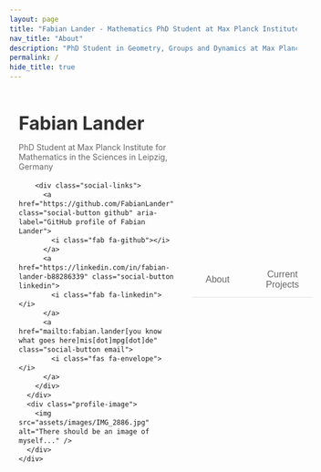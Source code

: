 ```yaml
---
layout: page
title: "Fabian Lander - Mathematics PhD Student at Max Planck Institute"
nav_title: "About"
description: "PhD Student in Geometry, Groups and Dynamics at Max Planck Institute for Mathematics. Research by Fabian Lander (GitHub: FabianLander) on straight line flows on half-dilation surfaces."
permalink: /
hide_title: true
---
```


<div class="about-container">
  <!-- Profile Section -->
  <div class="profile-section">
    <div class="profile-layout">
      <div class="profile-info">
        <h1 class="profile-name">Fabian Lander</h1>
        <p class="profile-title">PhD Student at Max Planck Institute for Mathematics in the Sciences in Leipzig, Germany</p>
        
        <div class="social-links">
          <a href="https://github.com/FabianLander" class="social-button github" aria-label="GitHub profile of Fabian Lander">
            <i class="fab fa-github"></i>
          </a>
          <a href="https://linkedin.com/in/fabian-lander-b88286339" class="social-button linkedin">
            <i class="fab fa-linkedin"></i>
          </a>
          <a href="mailto:fabian.lander[you know what goes here]mis[dot]mpg[dot]de" class="social-button email">
            <i class="fas fa-envelope"></i>
          </a>
        </div>
      </div>
      <div class="profile-image">
        <img src="assets/images/IMG_2886.jpg" alt="There should be an image of myself..." />
      </div>
    </div>
  </div>

  <!-- Updated Tabs Navigation -->
  <div class="tabs">
    <button class="tab-button" data-tab="about">About</button>
    <button class="tab-button" data-tab="projects">Current Projects</button>
  </div>

  <!-- Tab Content -->
  <div id="about" class="tab-content">
    <div class="content-card">
      <p>Hello! I'm a first-year PhD student in the Geometry, Groups and Dynamics division at the Max Planck Institute for Mathematics in the Sciences in Leipzig, Germany. I work under the supervision of James Farre as part of Anna Wienhard's research group.</p>
      
      <p>My research focuses on straight line flows on half-dilation surfaces on punctured spheres. Here's a typical picture I would draw on a blackboard if someone would ask me what I work on:</p>
      
      <div class="blackboard-image">
        <img src="assets/images/IMG_6794.jpg" alt="Blackboard drawing of half-dilation surface" class="research-diagram"/>
      </div>
      
      <p>Before starting my PhD, I worked on polygonal symplectic billiards, where we proved several theorems about their dynamics.</p>
    </div>
  </div>

  <div id="projects" class="tab-content">
    <div class="content-card">
      <h2>Current Projects</h2>
      <!-- This section can be filled with your current projects -->
      <p>[Under Construction]</p>
    </div>
  </div>
</div>

<!-- Add Font Awesome for icons -->
<link rel="stylesheet" href="https://cdnjs.cloudflare.com/ajax/libs/font-awesome/5.15.4/css/all.min.css">

<style>
/* =================
   Animation Settings
   Adjust these variables to customize all animations at once
   ================= */
:root {
  /* Color scheme */
  --accent-color: #A3A69A;          /* Main accent color - change this to update site theme */
  --accent-color-hover: #A3A69A;    /* Slightly darker version for hover states */
  --text-primary: #313131;          /* Main text color */
  --text-secondary: #666;           /* Secondary text color */
  --background-primary: #f8f9fa;    /* Light background color */
  --background-secondary: #f0f0f0;  /* Secondary background color */
  
  /* Animation timings */
  --animation-speed: 0.8s;
  --animation-style: ease-out;
  --delay-increment: 0.2s;
  
  /* UI properties */
  --card-shadow: 0 2px 4px rgba(0,0,0,0.1);
  --border-radius: 8px;
}

/* =================
   Animation Keyframes
   These define the actual animations - modify transform values to change animation style
   ================= */
@keyframes fadeInUp {
    from {
        opacity: 0;
        transform: translateY(20px);
    }
    to {
        opacity: 1;
        transform: translateY(0);
    }
}

@keyframes fadeIn {
    from {
        opacity: 0;
    }
    to {
        opacity: 1;
    }
}

/* =================
   Main Container Animation
   Modify animation-duration and animation-timing-function to adjust the main container reveal
   ================= */
.about-container {
    max-width: 800px;
    margin: 0 auto;
    padding: 2rem 1rem;
    opacity: 0;
    animation: fadeIn 0.8s ease-out forwards;
}

/* =================
   Profile Section Styles
   Customize the profile section's appearance and animation
   ================= */
.profile-section {
    margin-bottom: 3rem;
    opacity: 0;
    animation: fadeInUp 0.8s ease-out forwards;
    animation-delay: 0.2s;
}

.profile-layout {
    display: flex;
    align-items: center;
    gap: 2rem;
    max-width: 800px;
    margin: 0 auto;
}

.profile-info {
    text-align: left;
    flex: 1;
}

/* =================
   Profile Image Styles
   Adjust size, border, and hover effects
   ================= */
.profile-image {
    width: 200px;  /* Increased from 150px */
    height: 200px; /* Increased from 150px */
    margin: 0 auto 1rem;
    border-radius: 12px;
    overflow: hidden;
    border: 3px solid var(--accent-color);
}

.profile-image img {
    width: 100%;
    height: 100%;
    object-fit: cover;
}

.profile-name {
    font-size: 2rem;
    margin: 0.5rem 0;
    color: var(--text-primary);
}

.profile-title {
    color: var(--text-secondary);
    margin-bottom: 1rem;
}

.social-links {
    display: flex;
    gap: 1rem;
    margin: 1rem 0;
}

/* =================
   Social Button Styles
   Customize hover effects and transitions
   ================= */
.social-button {
    width: 40px;
    height: 40px;
    border-radius: 50%;
    display: flex;
    align-items: center;
    justify-content: center;
    background: var(--background-secondary);
    color: var(--text-primary);
    transition: all 0.3s ease;
}

.social-button:hover {
    background: var(--accent-color);
    color: white;
    transform: translateY(-2px);
}

.tabs {
    display: flex;
    gap: 1rem;
    margin-bottom: 2rem;
    border-bottom: 2px solid #eee;
    opacity: 0;
    animation: fadeInUp 0.8s ease-out forwards;
    animation-delay: 0.4s;
}

.tab-button {
    padding: 0.75rem 1.5rem;
    border: none;
    background: none;
    color: var(--text-secondary);
    cursor: pointer;
    font-size: 1rem;
    position: relative;
    transition: color 0.3s ease;
}

.tab-button.active {
    color: var(--accent-color);
}

.tab-button.active::after {
    content: '';
    position: absolute;
    bottom: -2px;
    left: 0;
    width: 100%;
    height: 2px;
    background: var(--accent-color);
    transition: transform 0.3s ease;
}

.tab-content {
    display: none;
    opacity: 0;
    transition: opacity 0.15s ease-out;
}

.tab-content.active {
    display: block;
    opacity: 1;
    transition: opacity 0.15s ease-in;
}

.content-card {
    background: white;
    padding: 2rem;
    border-radius: 8px;
    box-shadow: 0 2px 4px rgba(0,0,0,0.1);
    opacity: 0;
    animation: fadeInUp 0.8s ease-out forwards;
    animation-delay: 0.6s;
}

/* =================
   Skill Bars Section
   Customize the appearance and animation of skill bars
   ================= */
.skill-bars {
    display: flex;
    flex-direction: column;
    gap: 1.5rem;
}

.skill-header {
    display: flex;
    justify-content: space-between;
    margin-bottom: 0.5rem;
}

.skill-bar {
    height: 8px;
    background: #eee;
    border-radius: 4px;
    overflow: hidden;
}

/* =================
   Skill Bar Fill Animation
   Adjust the transition timing and style
   ================= */
.skill-fill {
    height: 100%;
    background: #268bd2;
    transition: width 1s ease;
}

.project-grid {
    display: grid;
    gap: 1.5rem;
    grid-template-columns: repeat(auto-fit, minmax(250px, 1fr));
}

/* =================
   Project Card Styles
   Customize card hover effects and transitions
   ================= */
.project-card {
    padding: 1.5rem;
    background: #f8f9fa;
    border-radius: 8px;
    transition: transform 0.3s ease;
}

.project-card:hover {
    transform: translateY(-5px);
}

.project-tags {
    display: flex;
    flex-wrap: wrap;
    gap: 0.5rem;
    margin-top: 1rem;
}

.tag {
    padding: 0.25rem 0.75rem;
    background: #e9ecef;
    border-radius: 15px;
    font-size: 0.875rem;
}

@media (max-width: 900px) {
    .profile-layout {
        flex-direction: column;
        align-items: center;
        text-align: center;
        gap: 2rem;
    }

    .profile-image {
        width: 300px;  /* Slightly smaller on mobile */
        height: 300px;
    }

    .profile-info {
        text-align: center;
    }

    .social-links {
        justify-content: center;
    }

    .profile-name {
        font-size: 2rem;
    }
}
</style>

<script>
document.addEventListener('DOMContentLoaded', function() {
  // Get all tab buttons and content
  const tabButtons = document.querySelectorAll('.tab-button');
  const tabContents = document.querySelectorAll('.tab-content');
  
  // Set initial active tab
  const initialTab = window.location.hash.slice(1) || 'about';
  setActiveTab(initialTab);
  
  // Add click handlers to all tab buttons
  tabButtons.forEach(button => {
    button.addEventListener('click', function() {
      const tabName = this.getAttribute('data-tab');
      setActiveTab(tabName);
      // Update URL hash without scrolling
      history.pushState(null, null, `#${tabName}`);
    });
  });
  
  // Handle browser back/forward
  window.addEventListener('popstate', function() {
    const tabName = window.location.hash.slice(1) || 'about';
    setActiveTab(tabName);
  });
  
  function setActiveTab(tabName) {
    // Remove active class from all tabs and buttons
    tabButtons.forEach(btn => btn.classList.remove('active'));
    tabContents.forEach(content => content.classList.remove('active'));
    
    // Add active class to selected tab and button
    const selectedButton = document.querySelector(`.tab-button[data-tab="${tabName}"]`);
    const selectedContent = document.getElementById(tabName);
    
    if (selectedButton && selectedContent) {
      selectedButton.classList.add('active');
      selectedContent.classList.add('active');
    }
  }
});

// Add loading class to trigger animations
document.body.classList.add('is-loading');

// Remove loading class after page is fully loaded
window.addEventListener('load', function() {
    document.body.classList.remove('is-loading');
});

// Animate skill bars on page load
document.addEventListener('DOMContentLoaded', function() {
  const skillFills = document.getElementsByClassName('skill-fill');
  for (let fill of skillFills) {
    const width = fill.style.width;
    fill.style.width = '0';
    setTimeout(() => {
      fill.style.width = width;
    }, 0);
  }
});
</script>